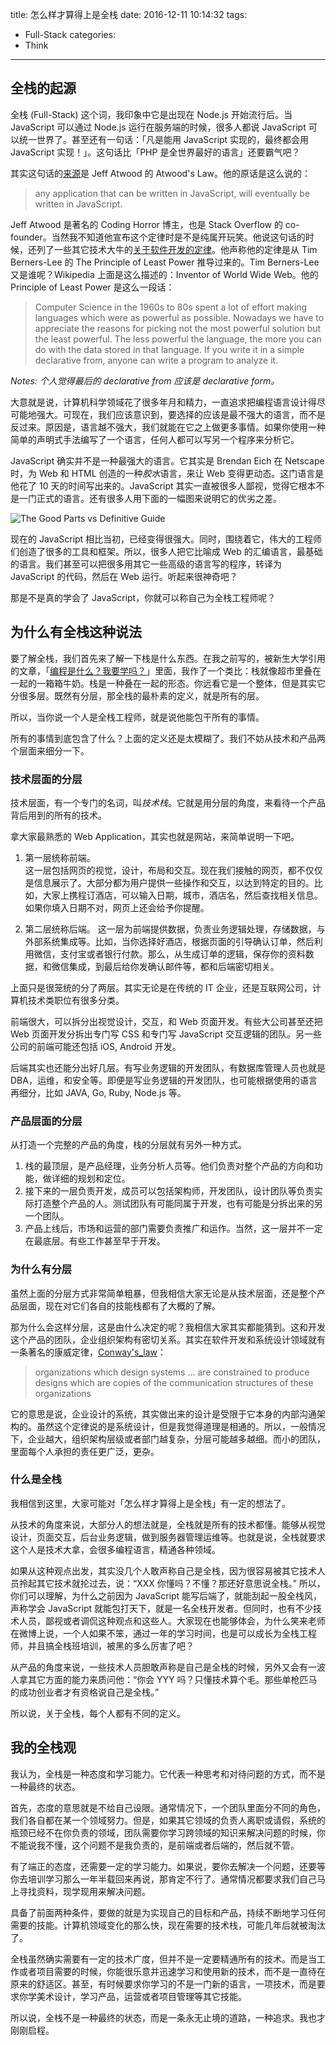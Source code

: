 title: 怎么样才算得上是全栈
date: 2016-12-11 10:14:32
tags:
  - Full-Stack
categories:
  - Think
---

## 全栈的起源

[来源]: https://blog.codinghorror.com/the-principle-of-least-power/

全栈 (Full-Stack) 这个词，我印象中它是出现在 Node.js 开始流行后。当 JavaScript 可以通过 Node.js 运行在服务端的时候，很多人都说 JavaScript 可以统一世界了。甚至还有一句话：「凡是能用 JavaScript 实现的，最终都会用 JavaScript 实现！」。这句话比「PHP 是全世界最好的语言」还要霸气吧？  

其实这句话的[来源][]是 Jeff Atwood 的 Atwood's Law。他的原话是这么说的：  

>any application that can be written in JavaScript, will eventually be written in JavaScript.

[关于软件开发的定律]: http://www.globalnerdy.com/2007/07/18/laws-of-software-development/

Jeff Atwood 是著名的 Coding Horror 博主，也是 Stack Overflow 的 co-founder。当然我不知道他宣布这个定律时是不是纯属开玩笑。他说这句话的时候，还列了一些其它技术大牛的[关于软件开发的定律][]。他声称他的定律是从 Tim Berners-Lee 的 The Principle of Least Power 推导过来的。Tim Berners-Lee 又是谁呢？Wikipedia 上面是这么描述的：Inventor of World Wide Web。他的 Principle of Least Power 是这么一段话：  

>Computer Science in the 1960s to 80s spent a lot of effort making languages which were as powerful as possible. Nowadays we have to appreciate the reasons for picking not the most powerful solution but the least powerful. The less powerful the language, the more you can do with the data stored in that language. If you write it in a simple declarative from, anyone can write a program to analyze it.

_Notes: 个人觉得最后的 declarative from 应该是 declarative form。_

大意就是说，计算机科学领域花了很多年月和精力，一直追求把编程语言设计得尽可能地强大。可现在，我们应该意识到，要选择的应该是最不强大的语言，而不是反过来。原因是，语言越不强大，我们就能在它之上做更多事情。如果你使用一种简单的声明式手法编写了一个语言，任何人都可以写另一个程序来分析它。  

JavaScript 确实并不是一种最强大的语言。它其实是 Brendan Eich 在 Netscape 时，为 Web 和 HTML 创造的一种*胶水*语言，来让 Web 变得更动态。这门语言是他花了 10 天的时间写出来的。JavaScript 其实一直被很多人鄙视，觉得它根本不是一门正式的语言。还有很多人用下面的一幅图来说明它的优劣之差。  

![The Good Parts vs Definitive Guide](http://thinkingincrowd.u.qiniudn.com/chapter1-good-parts.jpg)

现在的 JavaScript 相比当初，已经变得很强大。同时，围绕着它，伟大的工程师们创造了很多的工具和框架。所以，很多人把它比喻成 Web 的汇编语言，最基础的语言。我们甚至可以把很多用其它一些高级的语言写的程序，转译为 JavaScript 的代码，然后在 Web 运行。听起来很神奇吧？  

那是不是真的学会了 JavaScript，你就可以称自己为全栈工程师呢？  

## 为什么有全栈这种说法

要了解全栈，我们首先来了解一下栈是什么东西。在我之前写的，被新生大学引用的文章，「[编程是什么？我要学吗？][]」里面，我作了一个类比：栈就像超市里叠在一起的一箱箱牛奶。栈是一种叠在一起的形态。你远看它是一个整体，但是其实它分很多层。既然有分层，那全栈的最朴素的定义，就是所有的层。  

所以，当你说一个人是全栈工程师，就是说他能包干所有的事情。  

所有的事情到底包含了什么？上面的定义还是太模糊了。我们不妨从技术和产品两个层面来细分一下。  

### 技术层面的分层

[编程是什么？我要学吗？]: http://www.thinkingincrowd.me/2016/08/28/What-is-programming-should-I-learn/

技术层面，有一个专门的名词，叫*技术栈*。它就是用分层的角度，来看待一个产品背后用到的所有的技术。  

拿大家最熟悉的 Web Application，其实也就是网站，来简单说明一下吧。  

1. 第一层统称前端。  
    这一层包括网页的视觉，设计，布局和交互。现在我们接触的网页，都不仅仅是信息展示了。大部分都为用户提供一些操作和交互，以达到特定的目的。比如，大家上携程订酒店，可以输入日期，城市，酒店名，然后查找相关信息。如果你填入日期不对，网页上还会给予你提醒。  

2. 第二层统称后端。
    这一层为前端提供数据，负责业务逻辑处理，存储数据，与外部系统集成等。比如，当你选择好酒店，根据页面的引导确认订单，然后利用微信，支付宝或者银行付款。那么，从生成订单的逻辑，保存你的资料数据，和微信集成，到最后给你发确认邮件等，都和后端密切相关。  

上面只是很笼统的分了两层。其实无论是在传统的 IT 企业，还是互联网公司，计算机技术类职位有很多分类。  

前端很大，可以拆分出视觉设计，交互，和 Web 页面开发。有些大公司甚至还把 Web 页面开发分拆出专门写 CSS 和专门写 JavaScript 交互逻辑的团队。另一些公司的前端可能还包括 iOS, Android 开发。  

后端其实也还能分出好几层。有写业务逻辑的开发团队，有数据库管理人员也就是 DBA，运维，和安全等。即便是写业务逻辑的开发团队，也可能根据使用的语言再细分，比如 JAVA, Go, Ruby, Node.js 等。  

### 产品层面的分层

从打造一个完整的产品的角度，栈的分层就有另外一种方式。  

1. 栈的最顶层，是产品经理，业务分析人员等。他们负责对整个产品的方向和功能，做详细的规划和定位。  
2. 接下来的一层负责开发，成员可以包括架构师，开发团队，设计团队等负责实际打造整个产品的人。测试团队有可能同属于开发，也有可能是分拆出来的另一个团队。  
3. 产品上线后，市场和运营的部门需要负责推广和运作。当然，这一层并不一定在最底层。有些工作甚至早于开发。  

### 为什么有分层

虽然上面的分层方式非常简单粗暴，但我相信大家无论是从技术层面，还是整个产品层面，现在对它们各自的技能栈都有了大概的了解。  

[Conway's_law]: https://en.wikipedia.org/wiki/Conway's_law

那为什么会这样分层，这是由什么决定的呢？我相信大家其实都能猜到。这和开发这个产品的团队，企业组织架构有密切关系。其实在软件开发和系统设计领域就有一条著名的康威定律，[Conway's_law][]：

>organizations which design systems ... are constrained to produce designs which are copies of the communication structures of these organizations

它的意思是说，企业设计的系统，其实做出来的设计是受限于它本身的内部沟通架构的。虽然这个定律说的是系统设计，但是我觉得道理是相通的。所以，一般情况下，企业越大，组织架构层级或者部门越复杂，分层可能越多越细。而小的团队，里面每个人承担的责任更广泛，更杂。  

### 什么是全栈

我相信到这里，大家可能对「怎么样才算得上是全栈」有一定的想法了。  

从技术的角度来说，大部分人的想法就是，全栈就是所有的技术都懂。能够从视觉设计，页面交互，后台业务逻辑，做到服务器管理运维等。也就是说，全栈就要求这个人是技术大拿，会很多编程语言，精通各种领域。  

如果从这种观点出发，其实没几个人敢声称自己是全栈，因为很容易被其它技术人员拎起其它技术就抡过去，说：“XXX 你懂吗？不懂？那还好意思说全栈。” 所以，你们可以理解，为什么之前因为 JavaScript 能写后端了，就能刮起一股全栈风，声称学会 JavaScript 就能包打天下，就是一名全栈开发者。但同时，也有不少技术人员，鄙视或者调侃这种观点和这些人。大家现在也能够体会，为什么笑来老师在微博上说，一个人如果不笨，通过一年的学习时间，也是可以成长为全栈工程师，并且搞全栈班培训，被黑的多么厉害了吧？  

从产品的角度来说，一些技术人员胆敢声称是自己是全栈的时候，另外又会有一波人拿其它方面的能力来质问他：“你会 YYY 吗？只懂技术算个毛。那些单枪匹马的成功创业者才有资格说自己是全栈。”  

所以说，关于全栈，每个人都有不同的定义。  


## 我的全栈观

我认为，全栈是一种态度和学习能力。它代表一种思考和对待问题的方式，而不是一种最终的状态。  

首先，态度的意思就是不给自己设限。通常情况下，一个团队里面分不同的角色，我们各自都在某一个领域努力。但是，如果其它领域的负责人离职或请假，系统的瓶颈已经不在你负责的领域，团队需要你学习跨领域的知识来解决问题的时候，你不能说我不懂，这个问题不是我负责的，是前端或者后端的，然后就不管。  

有了端正的态度，还需要一定的学习能力。如果说，要你去解决一个问题，还要等你去培训学习那么一年半载回来再说，那肯定不行了。通常情况都要求我们自己马上寻找资料，现学现用来解决问题。  

具备了前面两种条件，要做的就是为实现自己的目标和产品，持续不断地学习任何需要的技能。计算机领域变化的那么快，现在需要的技术栈，可能几年后就被淘汰了。  

全栈虽然确实需要有一定的技术广度，但并不是一定要精通所有的技术。而是当工作或者项目需要的时候，你能很乐意并迅速学习和使用新的技术，而不是一直待在原来的舒适区。甚至，有时候要求你学习的不是一门新的语言，一项技术，而是要求你学美术设计，学习产品，运营或者项目管理等其它技能。  

所以说，全栈不是一种最终的状态，而是一条永无止境的道路，一种追求。我也才刚刚启程。  
